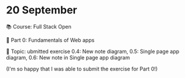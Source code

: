 # 20 September

📚 Course: Full Stack Open

🧩 Part 0: Fundamentals of Web apps



🔖 Topic: ubmitted exercise 0.4: New note diagram, 0.5: Single page app diagram, 0.6: New note in Single page app diagram

(I'm so happy that I was able to submit the exercise for Part 0!)
